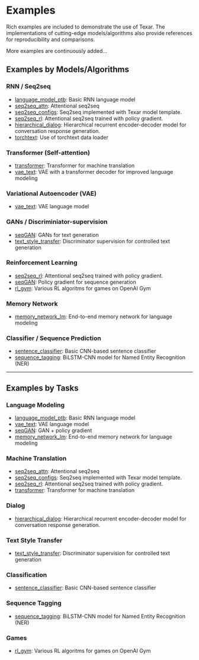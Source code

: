 # Examples #

Rich examples are included to demonstrate the use of Texar. The implementations of cutting-edge models/algorithms also provide references for reproducibility and comparisons. 

More examples are continuously added...

## Examples by Models/Algorithms ##

### RNN / Seq2seq ###

* [language_model_ptb](./language_model_ptb): Basic RNN language model
* [seq2seq_attn](./seq2seq_attn): Attentional seq2seq
* [seq2seq_configs](./seq2seq_configs): Seq2seq implemented with Texar model template.
* [seq2seq_rl](./seq2seq_rl): Attentional seq2seq trained with policy gradient.
* [hierarchical_dialog](./hierarchical_dialog): Hierarchical recurrent encoder-decoder model for conversation response generation.
* [torchtext](./torchtext): Use of torchtext data loader

### Transformer (Self-attention) ###

* [transformer](./transformer): Transformer for machine translation
* [vae_text](./vae_text): VAE with a transformer decoder for improved language modeling 

### Variational Autoencoder (VAE) ###

* [vae_text](./vae_text): VAE language model

### GANs / Discriminiator-supervision ###

* [seqGAN](./seqgan): GANs for text generation
* [text_style_transfer](./text_style_transfer): Discriminator supervision for controlled text generation

### Reinforcement Learning ###

* [seq2seq_rl](./seq2seq_rl): Attentional seq2seq trained with policy gradient.
* [seqGAN](./seqgan): Policy gradient for sequence generation
* [rl_gym](./rl_gym): Various RL algoritms for games on OpenAI Gym

### Memory Network ###

* [memory_network_lm](./memory_network_lm): End-to-end memory network for language modeling

### Classifier / Sequence Prediction ###  

* [sentence_classifier](./sentence_classifier): Basic CNN-based sentence classifier
* [sequence_tagging](./sequence_tagging): BiLSTM-CNN model for Named Entity Recognition (NER)

---

## Examples by Tasks

### Language Modeling ###

* [language_model_ptb](./language_model_ptb): Basic RNN language model
* [vae_text](./vae_text): VAE language model
* [seqGAN](./seqgan): GAN + policy gradient
* [memory_network_lm](./memory_network_lm): End-to-end memory network for language modeling

### Machine Translation ###

* [seq2seq_attn](./seq2seq_attn): Attentional seq2seq
* [seq2seq_configs](./seq2seq_configs): Seq2seq implemented with Texar model template.
* [seq2seq_rl](./seq2seq_rl): Attentional seq2seq trained with policy gradient.
* [transformer](./transformer): Transformer for machine translation

### Dialog ###

* [hierarchical_dialog](./hierarchical_dialog): Hierarchical recurrent encoder-decoder model for conversation response generation.

### Text Style Transfer ###

* [text_style_transfer](./text_style_transfer): Discriminator supervision for controlled text generation

### Classification ###

* [sentence_classifier](./sentence_classifier): Basic CNN-based sentence classifier

### Sequence Tagging ###

* [sequence_tagging](./sequence_tagging): BiLSTM-CNN model for Named Entity Recognition (NER)

### Games ###

* [rl_gym](./rl_gym): Various RL algoritms for games on OpenAI Gym
